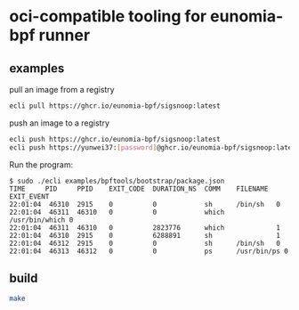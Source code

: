# oci-compatible tooling for eunomia-bpf runner

## examples

pull an image from a registry

```bash
ecli pull https://ghcr.io/eunomia-bpf/sigsnoop:latest
```

push an image to a registry

```bash
ecli push https://ghcr.io/eunomia-bpf/sigsnoop:latest
ecli push https://yunwei37:[password]@ghcr.io/eunomia-bpf/sigsnoop:latest
```

Run the program:

```console
$ sudo ./ecli examples/bpftools/bootstrap/package.json
TIME     PID     PPID    EXIT_CODE  DURATION_NS  COMM    FILENAME  EXIT_EVENT  
22:01:04  46310  2915    0          0            sh      /bin/sh   0
22:01:04  46311  46310   0          0            which   /usr/bin/which 0
22:01:04  46311  46310   0          2823776      which             1
22:01:04  46310  2915    0          6288891      sh                1
22:01:04  46312  2915    0          0            sh      /bin/sh   0
22:01:04  46313  46312   0          0            ps      /usr/bin/ps 0
```

## build

```bash
make
```